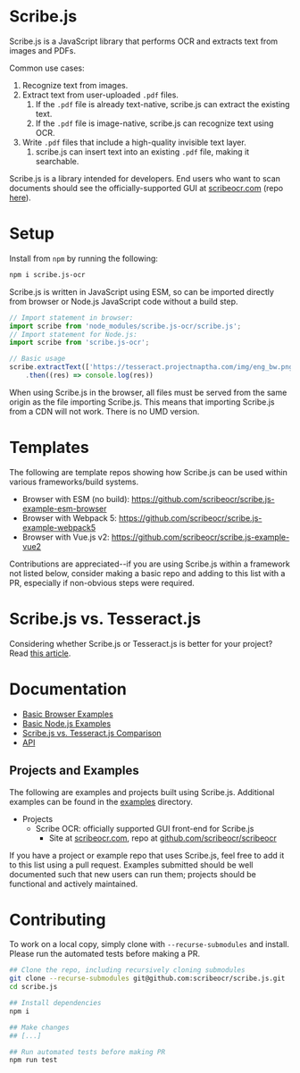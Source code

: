 # Scribe.js
Scribe.js is a JavaScript library that performs OCR and extracts text from images and PDFs.  

Common use cases:
1. Recognize text from images.
2. Extract text from user-uploaded `.pdf` files.
	1. If the `.pdf` file is already text-native, scribe.js can extract the existing text.
	2. If the `.pdf` file is image-native, scribe.js can recognize text using OCR.
3. Write `.pdf` files that include a high-quality invisible text layer.
	1. scribe.js can insert text into an existing `.pdf` file, making it searchable.

Scribe.js is a library intended for developers.  End users who want to scan documents should see the officially-supported GUI at [scribeocr.com](https://scribeocr.com/) (repo [here](https://github.com/scribeocr/scribeocr)).

# Setup
Install from `npm` by running the following:
```sh
npm i scribe.js-ocr
```

Scribe.js is written in JavaScript using ESM, so can be imported directly from browser or Node.js JavaScript code without a build step.
```js
// Import statement in browser:
import scribe from 'node_modules/scribe.js-ocr/scribe.js';
// Import statement for Node.js:
import scribe from 'scribe.js-ocr';

// Basic usage
scribe.extractText(['https://tesseract.projectnaptha.com/img/eng_bw.png'])
	.then((res) => console.log(res))
```

When using Scribe.js in the browser, all files must be served from the same origin as the file importing Scribe.js.  This means that importing Scribe.js from a CDN will not work.  There is no UMD version.

# Templates
The following are template repos showing how Scribe.js can be used within various frameworks/build systems.  

- Browser with ESM (no build): https://github.com/scribeocr/scribe.js-example-esm-browser
- Browser with Webpack 5: https://github.com/scribeocr/scribe.js-example-webpack5
- Browser with Vue.js v2: https://github.com/scribeocr/scribe.js-example-vue2

Contributions are appreciated--if you are using Scribe.js within a framework not listed below, consider making a basic repo and adding to this list with a PR, especially if non-obvious steps were required.

# Scribe.js vs. Tesseract.js
Considering whether Scribe.js or Tesseract.js is better for your project?  Read [this article](./docs/scribe_vs_tesseract.md).

# Documentation
- [Basic Browser Examples](./examples/browser/)
- [Basic Node.js Examples](./examples/node/)
- [Scribe.js vs. Tesseract.js Comparison](./docs/scribe_vs_tesseract.md)
- [API](./docs/API.md)

## Projects and Examples
The following are examples and projects built using Scribe.js.  Additional examples can be found in the [examples](https://github.com/scribeocr/scribe.js/tree/master/examples) directory. 

- Projects
   - Scribe OCR: officially supported GUI front-end for Scribe.js
      - Site at [scribeocr.com](https://scribeocr.com/), repo at [github.com/scribeocr/scribeocr](https://github.com/scribeocr/scribeocr)

If you have a project or example repo that uses Scribe.js, feel free to add it to this list using a pull request. Examples submitted should be well documented such that new users can run them; projects should be functional and actively maintained.

# Contributing
To work on a local copy, simply clone with `--recurse-submodules` and install.  Please run the automated tests before making a PR.
```sh
## Clone the repo, including recursively cloning submodules
git clone --recurse-submodules git@github.com:scribeocr/scribe.js.git
cd scribe.js

## Install dependencies
npm i

## Make changes
## [...]

## Run automated tests before making PR
npm run test
```
